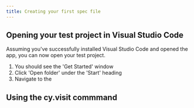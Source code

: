 ```yaml
---
title: Creating your first spec file
---
```


## Opening your test project in Visual Studio Code
Assuming you've successfully installed Visual Studio Code and opened the app, you can now open your test project.

1. You should see the 'Get Started' window
2. Click 'Open folder' under the 'Start' heading
3. Navigate to the 

## Using the cy.visit commmand
